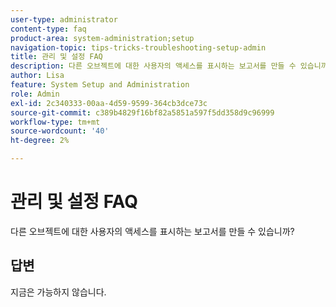 ```yaml
---
user-type: administrator
content-type: faq
product-area: system-administration;setup
navigation-topic: tips-tricks-troubleshooting-setup-admin
title: 관리 및 설정 FAQ
description: 다른 오브젝트에 대한 사용자의 액세스를 표시하는 보고서를 만들 수 있습니까?
author: Lisa
feature: System Setup and Administration
role: Admin
exl-id: 2c340333-00aa-4d59-9599-364cb3dce73c
source-git-commit: c389b4829f16bf82a5851a597f5dd358d9c96999
workflow-type: tm+mt
source-wordcount: '40'
ht-degree: 2%

---
```


# 관리 및 설정 FAQ

다른 오브젝트에 대한 사용자의 액세스를 표시하는 보고서를 만들 수 있습니까?

## 답변

지금은 가능하지 않습니다.
